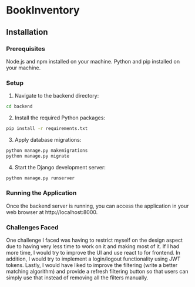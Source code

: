 # BookInventory

## Installation


### Prerequisites
Node.js and npm installed on your machine.
Python and pip installed on your machine.


### Setup
1. Navigate to the backend directory:
```sh
cd backend
```
2. Install the required Python packages:
  ```sh
  pip install -r requirements.txt
  ```
3. Apply database migrations:
```sh
python manage.py makemigrations
python manage.py migrate
```
4. Start the Django development server:
```sh
python manage.py runserver
```

### Running the Application
Once the backend server is running, you can access the application in your web browser at http://localhost:8000.

### Challenges Faced
One challenge I faced was having to restrict myself on the design aspect due to having very less time to work on it and making most of it.
If I had more time, I would try to improve the UI and use react to for frontend. In addition, I would try to implement a login/logout functionality
using JWT tokens. Lastly, I would have liked to improve the filtering (write a better matching algorithm) and provide a refresh filtering button so 
that users can simply use that instead of removing all the filters manually. 

